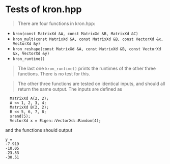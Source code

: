 

# Tests of kron.hpp

> There are four functions in kron.hpp:
* `kron(const MatrixXd &A, const MatrixXd &B, MatrixXd &C)`
* `kron_mult(const MatrixXd &A, const MatrixXd &B, const VectorXd &x, VectorXd &y)`
* `kron_reshape(const MatrixXd &A, const MatrixXd &B, const VectorXd &x, VectorXd &y)`
* `kron_runtime()`

> The last one `kron_runtime()` prints the runtimes of the other three functions. There is no test for this.

> The other three functions are tested on identical inputs, and should all return the same output.
The inputs are defined as
```
  MatrixXd A(2, 2);
  A << 1, 2, 3, 4;
  MatrixXd B(2, 2);
  B << 5, 6, 7, 8;
  srand(5);
  VectorXd x = Eigen::VectorXd::Random(4);
```
and the functions should output
```
y =
-7.919
-10.05
-23.53
-30.51
```